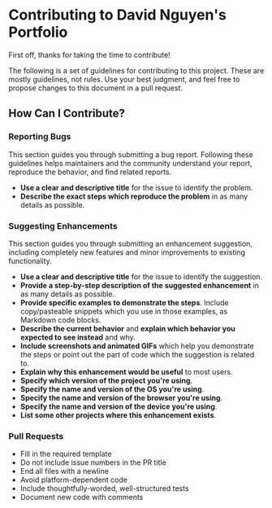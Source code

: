 # Contributing to David Nguyen's Portfolio

First off, thanks for taking the time to contribute!

The following is a set of guidelines for contributing to this project. These are mostly guidelines, not rules. Use your best judgment, and feel free to propose changes to this document in a pull request.

## How Can I Contribute?

### Reporting Bugs

This section guides you through submitting a bug report. Following these guidelines helps maintainers and the community understand your report, reproduce the behavior, and find related reports.

- **Use a clear and descriptive title** for the issue to identify the problem.
- **Describe the exact steps which reproduce the problem** in as many details as possible.

### Suggesting Enhancements

This section guides you through submitting an enhancement suggestion, including completely new features and minor improvements to existing functionality.

- **Use a clear and descriptive title** for the issue to identify the suggestion.
- **Provide a step-by-step description of the suggested enhancement** in as many details as possible.
- **Provide specific examples to demonstrate the steps**. Include copy/pasteable snippets which you use in those examples, as Markdown code blocks.
- **Describe the current behavior** and **explain which behavior you expected to see instead** and why.
- **Include screenshots and animated GIFs** which help you demonstrate the steps or point out the part of code which the suggestion is related to.
- **Explain why this enhancement would be useful** to most users.
- **Specify which version of the project you're using**.
- **Specify the name and version of the OS you're using**.
- **Specify the name and version of the browser you're using**.
- **Specify the name and version of the device you're using**.
- **List some other projects where this enhancement exists**.

### Pull Requests

- Fill in the required template
- Do not include issue numbers in the PR title
- End all files with a newline
- Avoid platform-dependent code
- Include thoughtfully-worded, well-structured tests
- Document new code with comments